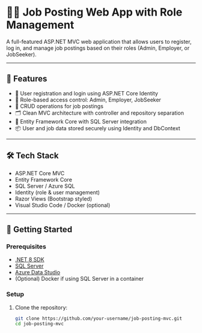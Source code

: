 # 🧑‍💼 Job Posting Web App with Role Management

A full-featured ASP.NET MVC web application that allows users to register, log in, and manage job postings based on their roles (Admin, Employer, or JobSeeker).

---

## 🚀 Features

- 👥 User registration and login using ASP.NET Core Identity
- 🔐 Role-based access control: Admin, Employer, JobSeeker
- 📄 CRUD operations for job postings
- 🗂 Clean MVC architecture with controller and repository separation
- 🧩 Entity Framework Core with SQL Server integration
- 📦 User and job data stored securely using Identity and DbContext

---

## 🛠️ Tech Stack

- ASP.NET Core MVC
- Entity Framework Core
- SQL Server / Azure SQL
- Identity (role & user management)
- Razor Views (Bootstrap styled)
- Visual Studio Code / Docker (optional)

---

## 🧰 Getting Started

### Prerequisites

- [.NET 8 SDK](https://dotnet.microsoft.com/)
- [SQL Server](https://www.microsoft.com/en-us/sql-server/)
- [Azure Data Studio](https://learn.microsoft.com/en-us/sql/azure-data-studio/)
- (Optional) Docker if using SQL Server in a container

### Setup

1. Clone the repository:
   ```bash
   git clone https://github.com/your-username/job-posting-mvc.git
   cd job-posting-mvc
